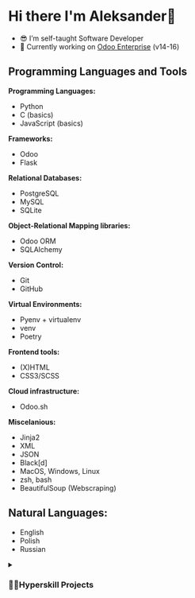 # Hi there I'm Aleksander👋

- 😎 I’m self-taught Software Developer
- 🔭 Currently working on <a href="https://youtu.be/y7TlnAv6cto">Odoo Enterprise</a> (v14-16) 


## Programming Languages and Tools
**Programming Languages:**
- Python
- C (basics)
- JavaScript (basics)

**Frameworks:**
- Odoo
- Flask

**Relational Databases:**
- PostgreSQL
- MySQL
- SQLite

**Object-Relational Mapping libraries:**
- Odoo ORM
- SQLAlchemy

**Version Control:**
- Git
- GitHub

**Virtual Environments:**
- Pyenv + virtualenv
- venv
- Poetry

**Frontend tools:**
- (X)HTML
- CSS3/SCSS

**Cloud infrastructure:**
- Odoo.sh 

**Miscelanious:**
- Jinja2
- XML
- JSON
- Black[d]
- MacOS, Windows, Linux
- zsh, bash 
- BeautifulSoup (Webscraping)


## Natural Languages:
- English
- Polish
- Russian

<details>
 <summary><h3>👨‍💻Hyperskill Projects</summary>
   <ul>
     <li>
      <a href="../../../Weather-App">RESTful Weather APP</a>
     </li>
     <li>
      <a href="../../../static-code-analyser-python">Static Code Analyser for Python files</a>
     </li>
    <li>
     <a href="../../../Tic-Tac-Toe-with-AI">Tic-Tac-Toe-with-AI</a>
    </li>
    </ul>
</details>

